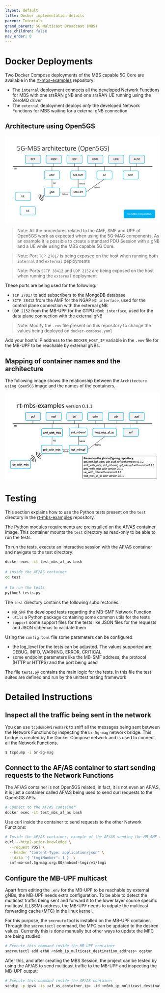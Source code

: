 ```yaml
---
layout: default
title: Docker implementation details
parent: Tutorials
grand_parent: 5G Multicast Broadcast (MBS)
has_children: false
nav_order: 0
---
```


# Docker Deployments

Two Docker Compose deployments of the MBS capable 5G Core are available in
the [rt-mbs-examples](https://github.com/5G-MAG/rt-mbs-examples/) repository:

- The `internal` deployment connects all the developed Network Functions for MBS with one srsRAN gNB and one srsRAN UE
  running using the ZeroMQ driver
- The `external` deployment deploys *only* the developed Network Functions for MBS waiting for a external gNB connection

## Architecture using Open5GS

![5G-MBS architecture using Open5GS](../../../assets/images/5mbs/5G-MBS_5G_Core.png)

> Note: All the procedures related to the AMF, SMF and UPF of Open5GS work as expected when using the 5G-MAG components.
> As an example it is possible to create a standard PDU Session with a gNB and a UE while using the MBS capable 5G Core.

> Note: Port `TCP 27017` is being exposed on the host when running both `internal` and `external` deployments

> Note: Ports `SCTP 38412` and `UDP 2152` are being exposed on the host when running the `external` deployment

These ports are being used for the following:

- `TCP 27017` to add subscribers to the MongoDB database
- `SCTP 38412` from the AMF for the NGAP `N2 interface`, used for the control plane connection with the external gNB
- `UDP 2152` from the MB-UPF for the GTPU `N3mb interface`, used for the data plane connection with the external gNB

> Note: Modify the `.env` file present on this repository to change the values being deployed on `docker-compose.yaml`

Add your host's IP address to the `DOCKER_HOST_IP` variable in the `.env` file for the MB-UPF to be reachable by
external gNBs.

## Mapping of container names and the architecture

The following image shows the relationship between the `Architecture using Open5GS` image and the names of the
containers.

![5G-MBS container name mapping](../../../assets/images/5mbs/5G-MBS_container_names.png)

# Testing

This section explains how to use the Python tests present on the `test` directory in
the [rt-mbs-examples](https://github.com/5G-MAG/rt-mbs-examples/) repository.

The Python modules requirements are preinstalled on the AF/AS container image. This container mounts the `test`
directory as read-only to be able to run the tests.

To run the tests, execute an interactive session with the AF/AS container and navigate to the test directory:

```bash
docker exec -it test_mbs_af_as bash

# inside the AF/AS container
cd test

# to run the tests
python3 tests.py
```

The `test` directory contains the following subdirectories:

- `MB_SMF` the developed tests regarding the MB-SMF Network Function
- `utils` a Python package containing some common utils for the tests
- `support` some support files for the tests like JSON files for the requests and JSON schemas to validate them

Using the `config.toml` file some parameters can be configured:

- the log_level for the tests can be adjusted. The values supported are: DEBUG, INFO, WARNING, ERROR, CRITICAL
- some endpoint parameters like the MB-SMF address, the protocol (HTTP or HTTPS) and the port being used

The file `tests.py` contains the main logic for the tests. In this file the test suites are defined and run by the
unittest testing framework.

# Detailed Instructions

## Inspect all the traffic being sent in the network

You can use `tcpdump`/`Wireshark` to sniff all the messages being sent between the Network Functions by inspecting
the `br-5g-mag` network bridge. This bridge is created by the Docker Compose network and is used to connect all the
Network Functions.

```bash
$ tcpdump -i br-5g-mag
```

## Connect to the AF/AS container to start sending requests to the Network Functions

The AF/AS container is not Open5GS related, in fact, it is not even an AF/AS, it is just a container called AF/AS being
used to send curl requests to the Open5GS APIs.

```bash
# Connect to the AF/AS container
docker exec -it test_mbs_af_as bash
```

Use curl inside the container to send requests to the other Network Functions:

```bash
# Inside the AF/AS container, example of the AF/AS sending the MB-SMF the TMGI allocate request
curl --http2-prior-knowledge \
  --request POST \
  --header "Content-Type: application/json" \
  --data '{ "tmgiNumber": 1 }' \
  smf-mb-smf.5g-mag.org:80/nmbsmf-tmgi/v1/tmgi
```

## Configure the MB-UPF multicast

Apart from editing the `.env` for the MB-UPF to be reachable by external gNBs, the MB-UPF needs extra configuration. To
be able to detect the multicast traffic being sent and forward it to the lower layer source specific multicast (LLSSM)
address, the MB-UPF needs to udpate the multicast forwarding cache (MFC) in the linux kernel.

For this purpose, the `smcroute` tool is installed on the MB-UPF container. Through the `smcroutectl` command, the MFC
can be updated to the desired values. Currently this is done manually but other ways to update the MFC are being
studied.

```bash
# Execute this command inside the MB-UPF container
smcroutectl add eth0 <n6mb_ip_multicast_destination_address> ogstun
```

After this, and after creating the MBS Session, the project can be tested by using the AF/AS to send multicast traffic
to the MB-UPF and inspecting the MB-UPF output:

```bash
# Execute this command inside the AF/AS container
sendip -p ipv4 -is <af_as_container_ip> -id <n6mb_ip_multicast_destination_address> <mb_upf_container_ip>
```
